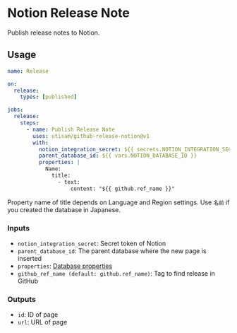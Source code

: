 # Notion Release Note

Publish release notes to Notion.

## Usage

```yaml
name: Release

on:
  release:
    types: [published]

jobs:
  release:
    steps:
      - name: Publish Release Note
        uses: utisam/github-release-notion@v1
        with:
          notion_integration_secret: ${{ secrets.NOTION_INTEGRATION_SECRET }}
          parent_database_id: ${{ vars.NOTION_DATABASE_ID }}
          properties: |
            Name:
              title:
                - text:
                    content: "${{ github.ref_name }}"
```

Property name of title depends on Language and Region settings.
Use `名前` if you created the database in Japanese.

### Inputs

- `notion_integration_secret`: Secret token of Notion
- `parent_database_id`: The parent database where the new page is inserted
- `properties`: [Database properties](https://developers.notion.com/reference/property-object)
- `github_ref_name (default: github.ref_name)`: Tag to find release in GitHub

### Outputs

- `id`: ID of page
- `url`: URL of page
